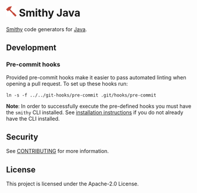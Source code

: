 # <img alt="Smithy" src="https://github.com/smithy-lang/smithy/blob/main/docs/_static/favicon.png?raw=true" width="28"> Smithy Java

[Smithy](https://smithy.io/2.0/index.html) code generators for [Java](https://java.com/).

## Development

### Pre-commit hooks
Provided pre-commit hooks make it easier to pass automated linting when opening a pull request.
To set up these hooks run:
```shell 
ln -s -f ../../git-hooks/pre-commit .git/hooks/pre-commit
```
**Note**: In order to successfully execute the pre-defined hooks you must have the `smithy` CLI installed. 
See [installation instructions](https://smithy.io/2.0/guides/smithy-cli/cli_installation.html) if you do not already 
have the CLI installed.

## Security

See [CONTRIBUTING](CONTRIBUTING.md#security-issue-notifications) for more information.

## License

This project is licensed under the Apache-2.0 License.

